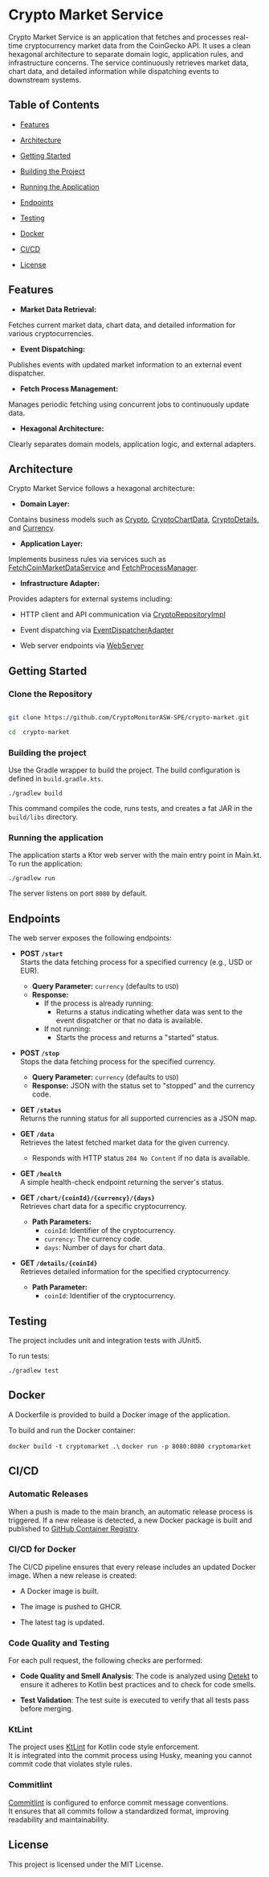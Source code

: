 # Crypto Market Service


Crypto Market Service is an application that fetches and processes real-time cryptocurrency market data from the CoinGecko API. It uses a clean hexagonal architecture to separate domain logic, application rules, and infrastructure concerns. The service continuously retrieves market data, chart data, and detailed information while dispatching events to downstream systems.

  

## Table of Contents

  

- [Features](#features)

- [Architecture](#architecture)

- [Getting Started](#getting-started)

- [Building the Project](#building-the-project)

- [Running the Application](#running-the-application)

- [Endpoints](#endpoints)

- [Testing](#testing)

- [Docker](#docker)

- [CI/CD](#cicd)

- [License](#license)

  

## Features

  

-  **Market Data Retrieval:**

Fetches current market data, chart data, and detailed information for various cryptocurrencies.

-  **Event Dispatching:**

Publishes events with updated market information to an external event dispatcher.

-  **Fetch Process Management:**

Manages periodic fetching using concurrent jobs to continuously update data.

-  **Hexagonal Architecture:**

Clearly separates domain models, application logic, and external adapters.

  

## Architecture

  

Crypto Market Service follows a hexagonal architecture:

  

-  **Domain Layer:**

Contains business models such as [Crypto](./app/src/main/kotlin/it/unibo/domain/Crypto.kt), [CryptoChartData](./app/src/main/kotlin/it/unibo/domain/CryptoChartData.kt), [CryptoDetails](./app/src/main/kotlin/it/unibo/domain/CryptoDetails.kt), and [Currency](./app/src/main/kotlin/it/unibo/domain/Currency.kt).

  

-  **Application Layer:**

Implements business rules via services such as [FetchCoinMarketDataService](./app/src/main/kotlin/it/unibo/application/FetchCoinMarketDataService.kt) and [FetchProcessManager](./app/src/main/kotlin/it/unibo/application/FetchProcessManager.kt).

  

-  **Infrastructure Adapter:**

Provides adapters for external systems including:

- HTTP client and API communication via [CryptoRepositoryImpl](./app/src/main/kotlin/it/unibo/infrastructure/adapter/CryptoRepositoryImpl.kt)

- Event dispatching via [EventDispatcherAdapter](./app/src/main/kotlin/it/unibo/infrastructure/adapter/EventDispatcherAdapter.kt)

- Web server endpoints via [WebServer](./app/src/main/kotlin/it/unibo/infrastructure/adapter/WebServer.kt)

  

## Getting Started

  

### Clone the Repository

```bash

git clone https://github.com/CryptoMonitorASW-SPE/crypto-market.git

cd  crypto-market

```
### Building the project
Use the Gradle wrapper to build the project. The build configuration is defined in `build.gradle.kts`.

``` ./gradlew build ```

This command compiles the code, runs tests, and creates a fat JAR in the `build/libs` directory.

### Running the application

The application starts a Ktor web server with the main entry point in Main.kt. To run the application:

``` ./gradlew run ```

The server listens on port `8080` by default.

## Endpoints

The web server exposes the following endpoints:

-   **POST `/start`**\
    Starts the data fetching process for a specified currency (e.g., USD or EUR).

    -   **Query Parameter:** `currency` (defaults to `USD`)
    -   **Response:**
        -   If the process is already running:
            -   Returns a status indicating whether data was sent to the event dispatcher or that no data is available.
        -   If not running:
            -   Starts the process and returns a "started" status.
-   **POST `/stop`**\
    Stops the data fetching process for the specified currency.

    -   **Query Parameter:** `currency` (defaults to `USD`)
    -   **Response:** JSON with the status set to "stopped" and the currency code.
-   **GET `/status`**\
    Returns the running status for all supported currencies as a JSON map.

-   **GET `/data`**\
    Retrieves the latest fetched market data for the given currency.

    -   Responds with HTTP status `204 No Content` if no data is available.
-   **GET `/health`**\
    A simple health-check endpoint returning the server's status.

-   **GET `/chart/{coinId}/{currency}/{days}`**\
    Retrieves chart data for a specific cryptocurrency.

    -   **Path Parameters:**
        -   `coinId`: Identifier of the cryptocurrency.
        -   `currency`: The currency code.
        -   `days`: Number of days for chart data.
-   **GET `/details/{coinId}`**\
    Retrieves detailed information for the specified cryptocurrency.

    -   **Path Parameter:**
        -   `coinId`: Identifier of the cryptocurrency. 

## Testing

The project includes unit and integration tests with JUnit5.

To run tests:

`./gradlew test`


## Docker


A Dockerfile is provided to build a Docker image of the application.

To build and run the Docker container:

`docker build -t cryptomarket .\`
`docker run -p 8080:8080 cryptomarket`


## CI/CD

### Automatic Releases

When a push is made to the main branch, an automatic release process is triggered. If a new release is detected, a new Docker package is built and published to [GitHub Container Registry](https://docs.github.com/en/packages/working-with-a-github-packages-registry/working-with-the-container-registry).


### CI/CD for Docker

The CI/CD pipeline ensures that every release includes an updated Docker image. When a new release is created:

-   A Docker image is built.

-   The image is pushed to GHCR.

-   The latest tag is updated.

### Code Quality and Testing

For each pull request, the following checks are performed:

-   **Code Quality and Smell Analysis**: The code is analyzed using [Detekt](https://detekt.dev/) to ensure it adheres to Kotlin best practices and to check for code smells.

-   **Test Validation**: The test suite is executed to verify that all tests pass before merging.

### KtLint

The project uses [KtLint](https://github.com/pinterest/ktlint) for Kotlin code style enforcement.\
It is integrated into the commit process using Husky, meaning you cannot commit code that violates style rules.

### Commitlint

[Commitlint](https://commitlint.js.org/) is configured to enforce commit message conventions.\
It ensures that all commits follow a standardized format, improving readability and maintainability.

License
-------

This project is licensed under the MIT License.
